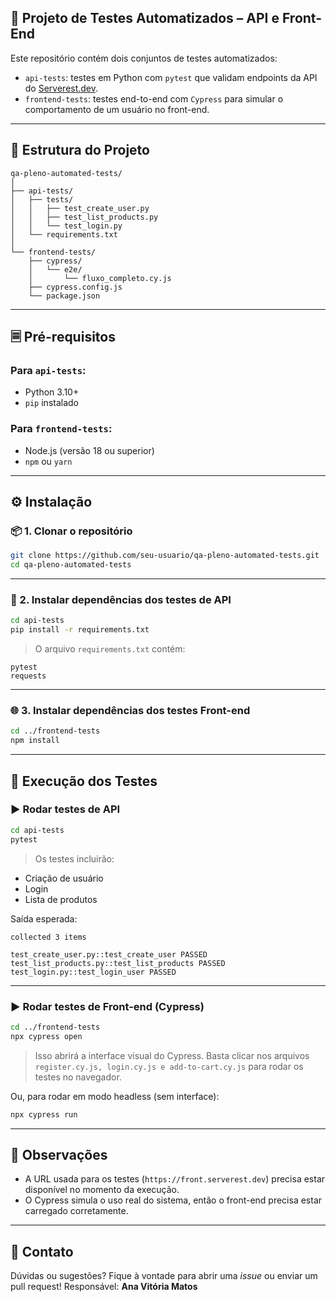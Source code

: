 ## 🔪 Projeto de Testes Automatizados – API e Front-End

Este repositório contém dois conjuntos de testes automatizados:

* `api-tests`: testes em Python com `pytest` que validam endpoints da API do [Serverest.dev](https://serverest.dev/).
* `frontend-tests`: testes end-to-end com `Cypress` para simular o comportamento de um usuário no front-end.

---

## 📁 Estrutura do Projeto

```
qa-pleno-automated-tests/
│
├── api-tests/
│   ├── tests/
│   │   ├── test_create_user.py
│   │   ├── test_list_products.py
│   │   └── test_login.py
│   └── requirements.txt
│
└── frontend-tests/
    ├── cypress/
    │   └── e2e/
    │       └── fluxo_completo.cy.js
    ├── cypress.config.js
    └── package.json
```

---

## 🗏️ Pré-requisitos

### Para `api-tests`:

* Python 3.10+
* `pip` instalado

### Para `frontend-tests`:

* Node.js (versão 18 ou superior)
* `npm` ou `yarn`

---

## ⚙️ Instalação

### 📦 1. Clonar o repositório

```bash
git clone https://github.com/seu-usuario/qa-pleno-automated-tests.git
cd qa-pleno-automated-tests
```

---

### 🔪 2. Instalar dependências dos testes de API

```bash
cd api-tests
pip install -r requirements.txt
```

> O arquivo `requirements.txt` contém:

```
pytest
requests
```

---

### 🌐 3. Instalar dependências dos testes Front-end

```bash
cd ../frontend-tests
npm install
```

---

## 🚀 Execução dos Testes

### ▶️ Rodar testes de API

```bash
cd api-tests
pytest
```

> Os testes incluirão:

* Criação de usuário
* Login
* Lista de produtos

Saída esperada:

```
collected 3 items

test_create_user.py::test_create_user PASSED
test_list_products.py::test_list_products PASSED
test_login.py::test_login_user PASSED
```

---

### ▶️ Rodar testes de Front-end (Cypress)

```bash
cd ../frontend-tests
npx cypress open
```

> Isso abrirá a interface visual do Cypress. Basta clicar nos arquivos `register.cy.js, login.cy.js e add-to-cart.cy.js` para rodar os testes no navegador.

Ou, para rodar em modo headless (sem interface):

```bash
npx cypress run
```

---

## 📌 Observações

* A URL usada para os testes (`https://front.serverest.dev`) precisa estar disponível no momento da execução.
* O Cypress simula o uso real do sistema, então o front-end precisa estar carregado corretamente.

---

## 📨 Contato

Dúvidas ou sugestões? Fique à vontade para abrir uma *issue* ou enviar um pull request!
Responsável: **Ana Vitória Matos**
